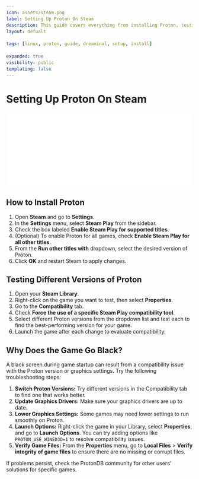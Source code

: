 ```yaml
---
icon: assets/steam.png
label: Setting Up Proton On Steam
description: This guide covers everything from installing Proton, testing different versions for compatibility, and troubleshooting common issues like black screens. Whether you're new to Proton or looking to optimize your gaming experience, this step-by-step tutorial will help you get the most out of your Steam library on Linux.
layout: defualt

tags: [linux, proton, guide, dreaminal, setup, install]

expanded: true
visibility: public
templating: false
---
```


# Setting Up Proton On Steam

![Dreaminal Logo](assets/Dreaminal.png)

## How to Install Proton

1. Open **Steam** and go to **Settings**.
2. In the **Settings** menu, select **Steam Play** from the sidebar.
3. Check the box labeled **Enable Steam Play for supported titles**. 
4. (Optional) To enable Proton for all games, check **Enable Steam Play for all other titles**.
5. From the **Run other titles with** dropdown, select the desired version of Proton.
6. Click **OK** and restart Steam to apply changes.

## Testing Different Versions of Proton

1. Open your **Steam Library**.
2. Right-click on the game you want to test, then select **Properties**.
3. Go to the **Compatibility** tab.
4. Check **Force the use of a specific Steam Play compatibility tool**.
5. Select different Proton versions from the dropdown list and test each to find the best-performing version for your game.
6. Launch the game after each change to evaluate compatibility.

## Why Does the Game Go Black?

A black screen during game startup can result from a compatibility issue with the Proton version or graphics settings. Try the following troubleshooting steps:

1. **Switch Proton Versions:** Try different versions in the Compatibility tab to find one that works better.
2. **Update Graphics Drivers:** Make sure your graphics drivers are up to date.
3. **Lower Graphics Settings:** Some games may need lower settings to run smoothly on Proton.
4. **Launch Options:** Right-click the game in your Library, select **Properties**, and go to **Launch Options**. You can try adding options like `PROTON_USE_WINED3D=1` to resolve compatibility issues.
5. **Verify Game Files:** From the **Properties** menu, go to **Local Files** > **Verify integrity of game files** to ensure there are no missing or corrupt files.

If problems persist, check the ProtonDB community for other users' solutions for specific games.